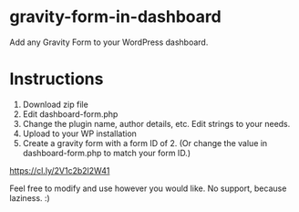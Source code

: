 # gravity-form-in-dashboard
Add any Gravity Form to your WordPress dashboard.

# Instructions 

1. Download zip file
2. Edit dashboard-form.php
3. Change the plugin name, author details, etc. Edit strings to your needs. 
4. Upload to your WP installation
5. Create a gravity form with a form ID of 2. (Or change the value in dashboard-form.php to match your form ID.)

https://cl.ly/2V1c2b2l2W41

Feel free to modify and use however you would like. No support, because laziness. :)
